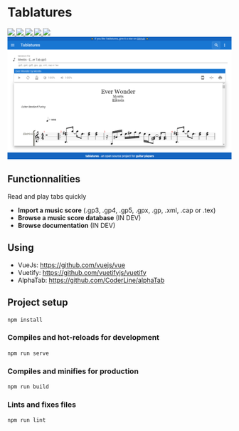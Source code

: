 # Tablatures

<a href="https://github.com/mlhoutel/Tablatures/blob/main/.github/workflows/main.yml" alt="Build">
  <img src="https://img.shields.io/github/workflow/status/mlhoutel/Tablatures/Build%20Vue/main?style=flat-square" />
</a>

<a href="https://github.com/mlhoutel/Tablatures/blob/main/package.json" alt="Version">
  <img src="https://img.shields.io/github/package-json/v/mlhoutel/Tablatures?style=flat-square" />
</a>

<a href="https://github.com/mlhoutel/Tablatures/search?l=vue" alt="Language">
  <img src="https://img.shields.io/github/languages/top/mlhoutel/Tablatures?style=flat-square" />
</a>

<a href="https://github.com/mlhoutel/Tablatures/projects/1" alt="Roadmap">
  <img src="https://img.shields.io/badge/roadmap-available-brightgreen?style=flat-square" />
</a>

<a href="https://github.com/mlhoutel/Tablatures/blob/main/LICENSE/" alt="License">
  <img src="https://img.shields.io/github/license/mlhoutel/Tablatures?style=flat-square" />
</a>


<img src="./src/assets/imgs/Tablatures.png">

## Functionnalities

Read and play tabs quickly

- **Import a music score** (.gp3, .gp4, .gp5, .gpx, .gp, .xml, .cap or .tex)
- **Browse a music score database** (IN DEV)
- **Browse documentation** (IN DEV)

## Using

- VueJs: https://github.com/vuejs/vue
- Vuetify: https://github.com/vuetifyjs/vuetify
- AlphaTab: https://github.com/CoderLine/alphaTab

## Project setup

```
npm install
```

### Compiles and hot-reloads for development

```
npm run serve
```

### Compiles and minifies for production

```
npm run build
```

### Lints and fixes files

```
npm run lint
```

